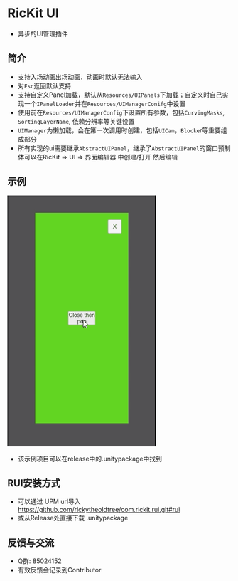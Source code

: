 # RicKit UI
- 异步的UI管理插件

## 简介
- 支持入场动画出场动画，动画时默认无法输入
- 对`Esc`返回默认支持
- 支持自定义Panel加载，默认从`Resources/UIPanels`下加载；自定义时自己实现一个`IPanelLoader`并在`Resources/UIManagerConifg`中设置
- 使用前在`Resources/UIManagerConfig`下设置所有参数，包括`CurvingMasks`, `SortingLayerName`, 依赖分辨率等关键设置
- `UIManager`为懒加载，会在第一次调用时创建，包括`UICam`，`Blocke`r等重要组成部分
- 所有实现的ui需要继承`AbstractUIPanel`，继承了`AbstractUIPanel`的窗口预制体可以在RicKit => UI => 界面编辑器 中创建/打开 然后编辑
## 示例
![gif](https://github.com/rickytheoldtree/com.rickit.rui/blob/main/Gif/0.gif)
- 该示例项目可以在release中的.unitypackage中找到
## RUI安装方式
- 可以通过 UPM url导入 https://github.com/rickytheoldtree/com.rickit.rui.git#rui
- 或从Release处直接下载 .unitypackage
## 反馈与交流
- Q群: 85024152
- 有效反馈会记录到Contributor
